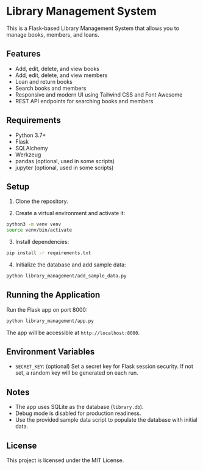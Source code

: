 # Library Management System

This is a Flask-based Library Management System that allows you to manage books, members, and loans.

## Features

- Add, edit, delete, and view books
- Add, edit, delete, and view members
- Loan and return books
- Search books and members
- Responsive and modern UI using Tailwind CSS and Font Awesome
- REST API endpoints for searching books and members

## Requirements

- Python 3.7+
- Flask
- SQLAlchemy
- Werkzeug
- pandas (optional, used in some scripts)
- jupyter (optional, used in some scripts)

## Setup

1. Clone the repository.

2. Create a virtual environment and activate it:

```bash
python3 -m venv venv
source venv/bin/activate
```

3. Install dependencies:

```bash
pip install -r requirements.txt
```

4. Initialize the database and add sample data:

```bash
python library_management/add_sample_data.py
```

## Running the Application

Run the Flask app on port 8000:

```bash
python library_management/app.py
```

The app will be accessible at `http://localhost:8000`.

## Environment Variables

- `SECRET_KEY`: (optional) Set a secret key for Flask session security. If not set, a random key will be generated on each run.

## Notes

- The app uses SQLite as the database (`library.db`).
- Debug mode is disabled for production readiness.
- Use the provided sample data script to populate the database with initial data.

## License

This project is licensed under the MIT License.
